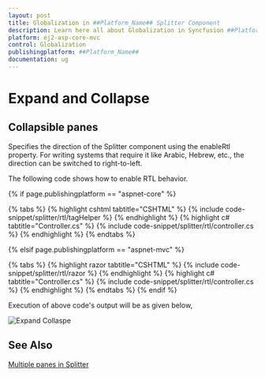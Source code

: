 ```yaml
---
layout: post
title: Globalization in ##Platform_Name## Splitter Component
description: Learn here all about Globalization in Syncfusion ##Platform_Name## Splitter component of Syncfusion Essential JS 2 and more.
platform: ej2-asp-core-mvc
control: Globalization
publishingplatform: ##Platform_Name##
documentation: ug
---
```



# Expand and Collapse

## Collapsible panes

Specifies the direction of the Splitter component using the enableRtl property. For writing systems that require it like Arabic, Hebrew, etc., the direction can be switched to right-to-left.

The following code shows how to enable RTL behavior.

{% if page.publishingplatform == "aspnet-core" %}

{% tabs %}
{% highlight cshtml tabtitle="CSHTML" %}
{% include code-snippet/splitter/rtl/tagHelper %}
{% endhighlight %}
{% highlight c# tabtitle="Controller.cs" %}
{% include code-snippet/splitter/rtl/controller.cs %}
{% endhighlight %}
{% endtabs %}

{% elsif page.publishingplatform == "aspnet-mvc" %}

{% tabs %}
{% highlight razor tabtitle="CSHTML" %}
{% include code-snippet/splitter/rtl/razor %}
{% endhighlight %}
{% highlight c# tabtitle="Controller.cs" %}
{% include code-snippet/splitter/rtl/controller.cs %}
{% endhighlight %}
{% endtabs %}
{% endif %}



Execution of above code's output will be as given below,

![Expand Collaspe](./images/rtl.png)

## See Also

[Multiple panes in Splitter](./split-panes/)